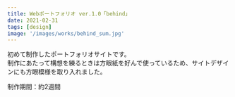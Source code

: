 ```yaml
---
title: Webポートフォリオ ver.1.0「behind」
date: 2021-02-31
tags: [design]
image: '/images/works/behind_sum.jpg'
---
```


初めて制作したポートフォリオサイトです。  
制作にあたって構想を練るときは方眼紙を好んで使っているため、サイトデザインにも方眼模様を取り入れました。

制作期間：約2週間
